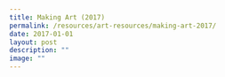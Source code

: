 ```yaml
---
title: Making Art (2017)
permalink: /resources/art-resources/making-art-2017/
date: 2017-01-01
layout: post
description: ""
image: ""
---
```

